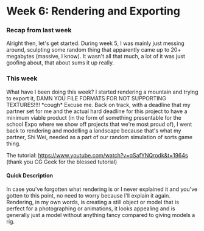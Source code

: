 <h1>Week 6: Rendering and Exporting</h1>

<h3>Recap from last week</h3>
Alright then, let's get started. During week 5, I was mainly just messing around, sculpting some random thing that apparently came up to 20+ megabytes (massive, I know). It wasn't all that much, a lot of it was just goofing about, that about sums it up really.

<h3> This week</h3>
What have I been doing this week? I started rendering a mountain and trying to export it, DAMN YOU FILE FORMATS FOR NOT SUPPORTING TEXTURES!!!! *cough* Excuse me. Back on track, with a deadline that my partner set for me and the actual hard deadline for this project to have a minimum viable product (in the form of something presentable for the school Expo where we show off projects that we're most proud of), I went back to rendering and modelling a landscape because that's what my partner, Shi Wei, needed as a part of our random simulation of sorts game thing.

The tutorial: https://www.youtube.com/watch?v=qSafYNQrodk&t=1964s
(thank you CG Geek for the blessed tutorial)
<br>
<h4> Quick Description </h4>
In case you've forgotten what rendering is or I never explained it and you've gotten to this point, no need to worry because I'll explain it again. Rendering, in my own words, is creating a still object or model that is perfect for a photographing or animations, it looks appealing and is generally just a model without anything fancy compared to giving models a rig.

